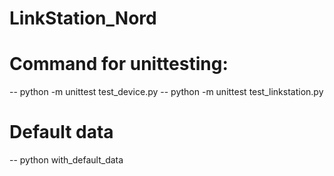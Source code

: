 # LinkStation_Nord
# Command for unittesting: 
-- python -m unittest test_device.py 
-- python -m unittest test_linkstation.py

# Default data
-- python with_default_data
